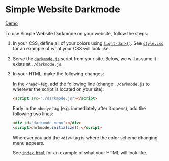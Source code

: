# Simple Website Darkmode

[Demo](https://riceissa.github.io/simple-website-darkmode/)

To use Simple Website Darkmode on your website, follow the steps:

1. In your CSS, define all of your colors using [`light-dark()`](https://developer.mozilla.org/en-US/docs/Web/CSS/color_value/light-dark). See [`style.css`](docs/style.css) for an example of what your CSS will look like.

2. Serve the [`darkmode.js`](docs/darkmode.js) script from your site. Below, we will assume it exists at `./darkmode.js`.

3. In your HTML, make the following changes:

   In the `<head>` tag, add the following line (change `./darkmode.js` to wherever the script is located on your site):

   ```html
   <script src="./darkmode.js"></script>
   ```

   Early in the `<body>` tag (e.g. immediately after it opens), add the following two lines:

   ```html
   <div id="darkmode-menu"></div>
   <script>darkmode.initialize();</script>
   ```

   Wherever you add the `<div>` tag is where the color scheme changing menu appears.

   See [`index.html`](docs/index.html) for an example of what your HTML will look like.
